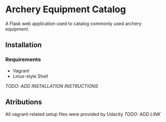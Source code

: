 # Archery Equipment Catalog

A Flask web application used to catalog commonly used archery equipment.

## Installation

### Requirements
* Vagrant
* Linux-style Shell

*TODO: ADD INSTALLATION INSTRUCTIONS*

## Atributions

All vagrant-related setup files were provided by Udacity *TODO: ADD LINK*